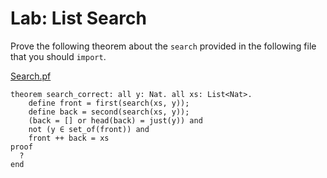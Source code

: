 # Lab: List Search

Prove the following theorem about the `search` provided in the
following file that you should `import`.

[Search.pf](./Search.pf)


```
theorem search_correct: all y: Nat. all xs: List<Nat>.
    define front = first(search(xs, y));
    define back = second(search(xs, y));
    (back = [] or head(back) = just(y)) and
    not (y ∈ set_of(front)) and
    front ++ back = xs 
proof
  ?
end
```



